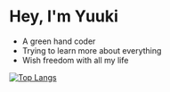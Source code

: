 <!--
 * @Description: 
 * @Author: cc
 * @Date: 2021-11-17 18:06:36
 * @LastEditors: cc
 * @LastEditTime: 2021-11-17 18:36:12
-->
# Hey, I'm Yuuki

* A green hand coder
* Trying to learn more about everything
* Wish freedom with all my life

[![Top Langs](https://github-readme-stats.vercel.app/api/top-langs/?username=needhourger&layout=compact&theme=dracula)](https://github.com/anuraghazra/github-readme-stats)

<!--
**needhourger/needhourger** is a ✨ _special_ ✨ repository because its `README.md` (this file) appears on your GitHub profile.

Here are some ideas to get you started:

- 🔭 I’m currently working on ...
- 🌱 I’m currently learning ...
- 👯 I’m looking to collaborate on ...
- 🤔 I’m looking for help with ...
- 💬 Ask me about ...
- 📫 How to reach me: ...
- 😄 Pronouns: ...
- ⚡ Fun fact: ...
-->
